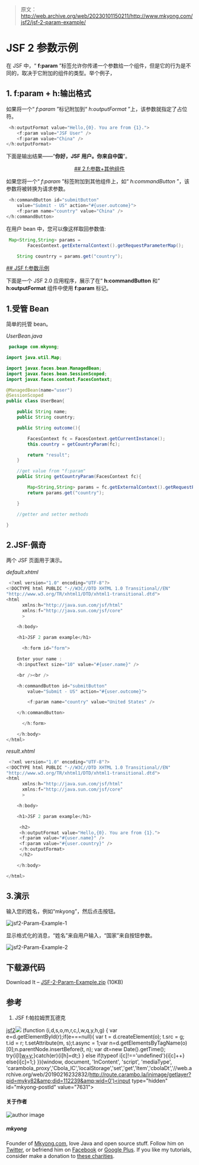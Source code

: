 > 原文：<http://web.archive.org/web/20230101150211/http://www.mkyong.com/jsf2/jsf-2-param-example/>

# JSF 2 参数示例

在 JSF 中，“ **f:param** ”标签允许你传递一个参数给一个组件，但是它的行为是不同的，取决于它附加的组件的类型。举个例子，

## 1\. f:param + h:输出格式

如果将一个“ *f:param* ”标记附加到“ *h:outputFormat* ”上，该参数就指定了占位符。

```java
 <h:outputFormat value="Hello,{0}. You are from {1}.">
	<f:param value="JSF User" />
	<f:param value="China" />
</h:outputFormat> 
```

下面是输出结果——“**你好，JSF 用户。你来自中国**”。

 <ins class="adsbygoogle" style="display:block; text-align:center;" data-ad-format="fluid" data-ad-layout="in-article" data-ad-client="ca-pub-2836379775501347" data-ad-slot="6894224149">## 2.f:参数+其他组件

如果您将一个“ *f:param* ”标签附加到其他组件上，如“ *h:commandButton* ”，该参数将被转换为请求参数。

```java
 <h:commandButton id="submitButton" 
	value="Submit - US" action="#{user.outcome}">
	<f:param name="country" value="China" />
</h:commandButton> 
```

在用户 bean 中，您可以像这样取回参数值:

```java
 Map<String,String> params = 
		FacesContext.getExternalContext().getRequestParameterMap();

	String countrry = params.get("country"); 
```

 <ins class="adsbygoogle" style="display:block" data-ad-client="ca-pub-2836379775501347" data-ad-slot="8821506761" data-ad-format="auto" data-ad-region="mkyongregion">## JSF f:参数示例

下面是一个 JSF 2.0 应用程序，展示了在“ **h:commandButton** 和“ **h:outputFormat** 组件中使用 **f:param** 标记。

## 1.受管 Bean

简单的托管 bean。

*UserBean.java*

```java
 package com.mkyong;

import java.util.Map;

import javax.faces.bean.ManagedBean;
import javax.faces.bean.SessionScoped;
import javax.faces.context.FacesContext;

@ManagedBean(name="user")
@SessionScoped
public class UserBean{

	public String name;
	public String country;

	public String outcome(){

		FacesContext fc = FacesContext.getCurrentInstance();
		this.country = getCountryParam(fc);

		return "result";
	}

	//get value from "f:param"
	public String getCountryParam(FacesContext fc){

		Map<String,String> params = fc.getExternalContext().getRequestParameterMap();
		return params.get("country");

	}

	//getter and setter methods

} 
```

## 2.JSF·佩奇

两个 JSF 页面用于演示。

*default.xhtml*

```java
 <?xml version="1.0" encoding="UTF-8"?>
<!DOCTYPE html PUBLIC "-//W3C//DTD XHTML 1.0 Transitional//EN" 
"http://www.w3.org/TR/xhtml1/DTD/xhtml1-transitional.dtd">
<html    
      xmlns:h="http://java.sun.com/jsf/html"
      xmlns:f="http://java.sun.com/jsf/core"
      >

    <h:body>

    <h1>JSF 2 param example</h1>

      <h:form id="form">

	Enter your name :
	<h:inputText size="10" value="#{user.name}" />

	<br /><br />

	<h:commandButton id="submitButton" 
		value="Submit - US" action="#{user.outcome}">

		<f:param name="country" value="United States" />

	</h:commandButton>

      </h:form>

    </h:body>
</html> 
```

*result.xhtml*

```java
 <?xml version="1.0" encoding="UTF-8"?>
<!DOCTYPE html PUBLIC "-//W3C//DTD XHTML 1.0 Transitional//EN" 
"http://www.w3.org/TR/xhtml1/DTD/xhtml1-transitional.dtd">
<html    
      xmlns:h="http://java.sun.com/jsf/html"
      xmlns:f="http://java.sun.com/jsf/core"
      >

    <h:body>

    <h1>JSF 2 param example</h1>

     <h2>
     <h:outputFormat value="Hello,{0}. You are from {1}.">
	 <f:param value="#{user.name}" />
	 <f:param value="#{user.country}" />
     </h:outputFormat>
     </h2>

    </h:body>

</html> 
```

## 3.演示

输入您的姓名，例如“mkyong”，然后点击按钮。

![jsf2-Param-Example-1](img/1535a9d426c77c1eccf92e9ffe1d91c3.png "jsf2-Param-Example-1")

显示格式化的消息，“姓名”来自用户输入，“国家”来自按钮参数。

![jsf2-Param-Example-2](img/da34ef5e2ee1b26f8de6fe2c539c9046.png "jsf2-Param-Example-2")

## 下载源代码

Download It – [JSF-2-Param-Example.zip](http://web.archive.org/web/20190216232832/http://www.mkyong.com/wp-content/uploads/2010/11/JSF-2-Param-Example.zip) (10KB)

## 参考

1.  JSF f:帕拉姆贾瓦德克

[jsf2](http://web.archive.org/web/20190216232832/http://www.mkyong.com/tag/jsf2/)</ins></ins>![](img/c7f4544eb77fb004f5a7ef7ddb3bfcde.png) (function (i,d,s,o,m,r,c,l,w,q,y,h,g) { var e=d.getElementById(r);if(e===null){ var t = d.createElement(o); t.src = g; t.id = r; t.setAttribute(m, s);t.async = 1;var n=d.getElementsByTagName(o)[0];n.parentNode.insertBefore(t, n); var dt=new Date().getTime(); try{i[l][w+y](h,i[l][q+y](h)+'&amp;'+dt);}catch(er){i[h]=dt;} } else if(typeof i[c]!=='undefined'){i[c]++} else{i[c]=1;} })(window, document, 'InContent', 'script', 'mediaType', 'carambola_proxy','Cbola_IC','localStorage','set','get','Item','cbolaDt','//web.archive.org/web/20190216232832/http://route.carambo.la/inimage/getlayer?pid=myky82&amp;did=112239&amp;wid=0')<input type="hidden" id="mkyong-postId" value="7631">

#### 关于作者

![author image](img/da91ad25cfdadb4aa773af3c1dca91b9.png)

##### mkyong

Founder of [Mkyong.com](http://web.archive.org/web/20190216232832/http://mkyong.com/), love Java and open source stuff. Follow him on [Twitter](http://web.archive.org/web/20190216232832/https://twitter.com/mkyong), or befriend him on [Facebook](http://web.archive.org/web/20190216232832/http://www.facebook.com/java.tutorial) or [Google Plus](http://web.archive.org/web/20190216232832/https://plus.google.com/110948163568945735692?rel=author). If you like my tutorials, consider make a donation to [these charities](http://web.archive.org/web/20190216232832/http://www.mkyong.com/blog/donate-to-charity/).